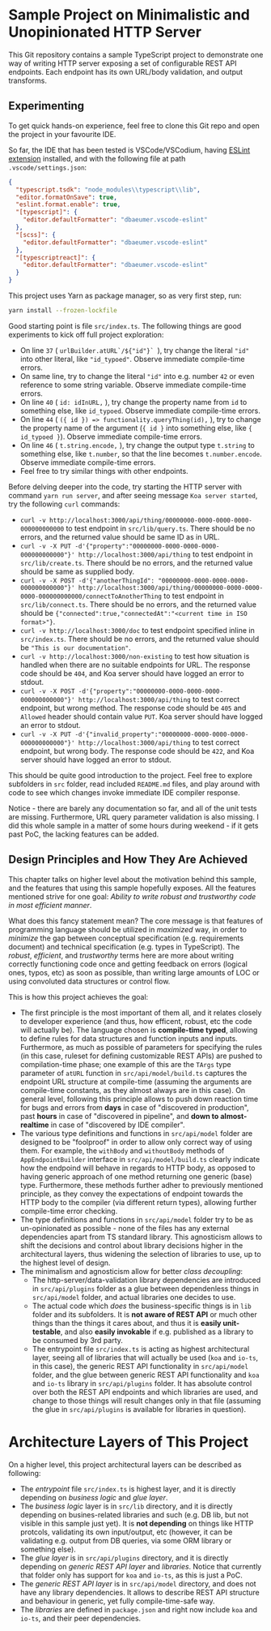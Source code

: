 # Sample Project on Minimalistic and Unopinionated HTTP Server
This Git repository contains a sample TypeScript project to demonstrate one way of writing HTTP server exposing a set of configurable REST API endpoints.
Each endpoint has its own URL/body validation, and output transforms.

## Experimenting
To get quick hands-on experience, feel free to clone this Git repo and open the project in your favourite IDE.

So far, the IDE that has been tested is VSCode/VSCodium, having [ESLint extension](https://marketplace.visualstudio.com/items?itemName=dbaeumer.vscode-eslint) installed, and with the following file at path `.vscode/settings.json`:
```json
{
  "typescript.tsdk": "node_modules\\typescript\\lib",
  "editor.formatOnSave": true,
  "eslint.format.enable": true,
  "[typescript]": {
    "editor.defaultFormatter": "dbaeumer.vscode-eslint"
  },
  "[scss]": {
    "editor.defaultFormatter": "dbaeumer.vscode-eslint"
  },
  "[typescriptreact]": {
    "editor.defaultFormatter": "dbaeumer.vscode-eslint"
  }
}
```

This project uses Yarn as package manager, so as very first step, run:
```sh
yarn install --frozen-lockfile
```

Good starting point is file `src/index.ts`.
The following things are good experiments to kick off full project exploration:
- On line `37` ( ``urlBuilder.atURL`/${"id"}` ``), try change the literal `"id"` into other literal, like `"id_typoed"`.
  Observe immediate compile-time errors.
- On same line, try to change the literal `"id"` into e.g. number `42` or even reference to some string variable.
  Observe immediate compile-time errors.
- On line `40` ( `id: idInURL,` ), try change the property name from `id` to something else, like `id_typoed`.
  Observe immediate compile-time errors.
- On line `44` ( `({ id }) => functionality.queryThing(id),` ), try to change the property name of the argument (`{ id }` into something else, like `{ id_typoed }`).
  Observe immediate compile-time errors.
- On line `46` ( `t.string.encode,` ), try change the output type `t.string` to something else, like `t.number`, so that the line becomes `t.number.encode`.
  Observe immediate compile-time errors.
- Feel free to try similar things with other endpoints.

Before delving deeper into the code, try starting the HTTP server with command `yarn run server`, and after seeing message `Koa server started`, try the following `curl` commands:
- `curl -v http://localhost:3000/api/thing/00000000-0000-0000-0000-000000000000` to test endpoint in `src/lib/query.ts`.
  There should be no errors, and the returned value should be same ID as in URL.
- `curl -v -X PUT -d'{"property":"00000000-0000-0000-0000-000000000000"}' http://localhost:3000/api/thing` to test endpoint in `src/lib/create.ts`.
  There should be no errors, and the returned value should be same as supplied body.
- `curl -v -X POST -d'{"anotherThingId": "00000000-0000-0000-0000-000000000000"}' http://localhost:3000/api/thing/00000000-0000-0000-0000-000000000000/connectToAnotherThing` to test endpoint in `src/lib/connect.ts`.
  There should be no errors, and the returned value should be `{"connected":true,"connectedAt":"<current time in ISO format>"}`.
- `curl -v http://localhost:3000/doc` to test endpoint specified inline in `src/index.ts`.
  There should be no errors, and the returned value should be `"This is our documentation"`.
- `curl -v http://localhost:3000/non-existing` to test how situation is handled when there are no suitable endpoints for URL.
  The response code should be `404`, and Koa server should have logged an error to stdout.
- `curl -v -X POST -d'{"property":"00000000-0000-0000-0000-000000000000"}' http://localhost:3000/api/thing` to test correct endpoint, but wrong method.
  The response code should be `405` and `Allowed` header should contain value `PUT`.
  Koa server should have logged an error to stdout.
- `curl -v -X PUT -d'{"invalid_property":"00000000-0000-0000-0000-000000000000"}' http://localhost:3000/api/thing` to test correct endpoint, but wrong body.
  The response code should be `422`, and Koa server should have logged an error to stdout.

This should be quite good introduction to the project.
Feel free to explore subfolders in `src` folder, read included `README.md` files, and play around with code to see which changes invoke immediate IDE compiler response.

Notice - there are barely any documentation so far, and all of the unit tests are missing.
Furthermore, URL query parameter validation is also missing.
I did this whole sample in a matter of some hours during weekend - if it gets past PoC, the lacking features can be added.

## Design Principles and How They Are Achieved
This chapter talks on higher level about the motivation behind this sample, and the features that using this sample hopefully exposes.
All the features mentioned strive for one goal: *Ability to write robust and trustworthy code in most efficient manner*.

What does this fancy statement mean?
The core message is that features of programming language should be utilized in *maximized* way, in order to *minimize* the gap between conceptual specification (e.g. requirements document) and technical specification (e.g. types in TypeScript).
The *robust*, *efficient*, and *trustworthy* terms here are more about writing correctly functioning code once and getting feedback on errors (logical ones, typos, etc) as soon as possible, than writing large amounts of LOC or using convoluted data structures or control flow.

This is how this project achieves the goal:
- The first principle is the most important of them all, and it relates closely to developer experience (and thus, how efficent, robust, etc the code will actually be).
  The language chosen is **compile-time typed**, allowing to define rules for data structures and function inputs and inputs.
  Furthermore, as much as possible of parameters for specifying the rules (in this case, ruleset for defining customizable REST APIs) are pushed to compilation-time phase; one example of this are the `TArgs` type parameter of `atURL` function in `src/api/model/build.ts` captures the endpoint URL structure at compile-time (assuming the arguments are compile-time constants, as they almost always are in this case).
  On general level, following this principle allows to push down reaction time for bugs and errors from **days** in case of "discovered in production", past **hours** in case of "discovered in pipeline", and **down to almost-realtime** in case of "discovered by IDE compiler".
- The various type definitions and functions in `src/api/model` folder are designed to be "foolproof" in order to allow only correct way of using them.
  For example, the `withBody` and `withoutBody` methods of `AppEndpointBuilder` interface in `src/api/model/build.ts` clearly indicate how the endpoind will behave in regards to HTTP body, as opposed to having generic approach of one method returning one generic (base) type.
  Furthermore, these methods further adher to previously mentioned principle, as they convey the expectations of endpoint towards the HTTP body to the compiler (via different return types), allowing further compile-time error checking.
- The type definitions and functions in `src/api/model` folder try to be as un-opinionated as possible - none of the files has any external dependencies apart from TS standard library.
  This agnosticism allows to shift the decisions and control about library decisions higher in the architectural layers, thus widening the selection of libraries to use, up to the highest level of design.
- The minimalism and agnosticism allow for better *class decoupling*:
    - The http-server/data-validation library dependencies are introduced in `src/api/plugins` folder as a glue between dependenless things in `src/api/model` folder, and actual libraries one decides to use.
    - The actual code which *does* the business-specific things is in `lib` folder and its subfolders.
      It is **not aware of REST API** or much other things than the things it cares about, and thus it is **easily unit-testable**, and also **easily invokable** if e.g. published as a library to be consumed by 3rd party.
    - The entrypoint file `src/index.ts` is acting as highest architectural layer, seeing all of libraries that will actually be used (`koa` and `io-ts`, in this case), the generic REST API functionality in `src/api/model` folder, and the glue between generic REST API functionality and `koa` and `io-ts` library in `src/api/plugins` folder.
      It has absolute control over both the REST API endpoints and which libraries are used, and change to those things will result changes only in that file (assuming the glue in `src/api/plugins` is available for libraries in question).

# Architecture Layers of This Project
On a higher level, this project architectural layers can be described as following:
- The *entrypoint* file `src/index.ts` is highest layer, and it is directly depending on *business logic* and *glue layer*.
- The *business logic* layer is in `src/lib` directory, and it is directly depending on busines-related libraries and such (e.g. DB lib, but not visible in this sample just yet).
  It is **not depending** on things like HTTP protcols, validating its own input/output, etc (however, it can be validating e.g. output from DB queries, via some ORM library or something else).
- The *glue layer* is in `src/api/plugins` directory, and it is directly depending on *generic REST API layer* and *libraries*.
  Notice that currently that folder only has support for `koa` and `io-ts`, as this is just a PoC.
- The *generic REST API layer* is in `src/api/model` directory, and does not have any library dependencies.
  It allows to describe REST API structure and behaviour in generic, yet fully compile-time-safe way.
- The *libraries* are defined in `package.json` and right now include `koa` and `io-ts`, and their peer dependencies.
